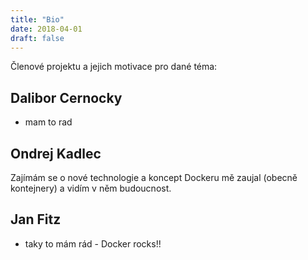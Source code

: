 ```yaml
---
title: "Bio"
date: 2018-04-01
draft: false
---
```


Členové projektu a jejich motivace pro dané téma:

## Dalibor Cernocky
- mam to rad

## Ondrej Kadlec
Zajímám se o nové technologie a koncept Dockeru mě zaujal (obecně kontejnery) a vidím v něm budoucnost.

## Jan Fitz
 - taky to mám rád - Docker rocks!!
